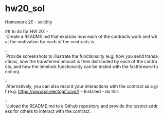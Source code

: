 # hw20_sol
Homework 20 - solidity

## to do for HW 20:
- Create a README.md that explains how each of the contracts work and what the motivation for each of the contracts is. 

- Provide screenshots to illustrate the functionality (e.g. how you send transactions, how the transferred amount is then distributed by each of the contracts, and how the timelock functionality can be tested with the fastforward function). 

- Alternatively, you can also record your interactions with the contract as a gif (e.g. https://www.screentogif.com/) - Installed - do this

- Upload the README.md to a Github repository and provide the testnet address for others to interact with the contract.

